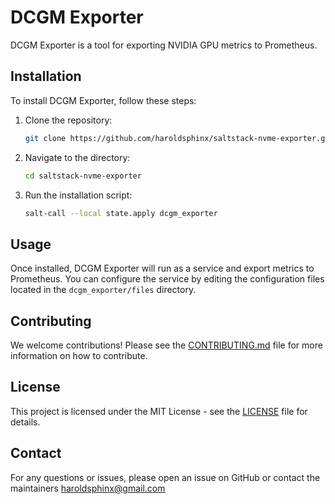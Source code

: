 # DCGM Exporter

DCGM Exporter is a tool for exporting NVIDIA GPU metrics to Prometheus.

## Installation

To install DCGM Exporter, follow these steps:

1. Clone the repository:

   ```bash
   git clone https://github.com/haroldsphinx/saltstack-nvme-exporter.git
   ```

2. Navigate to the directory:

   ```bash
   cd saltstack-nvme-exporter
   ```

3. Run the installation script:

   ```bash
   salt-call --local state.apply dcgm_exporter
   ```

## Usage

Once installed, DCGM Exporter will run as a service and export metrics to Prometheus. You can configure the service by editing the configuration files located in the `dcgm_exporter/files` directory.

## Contributing

We welcome contributions! Please see the [CONTRIBUTING.md](CONTRIBUTING.md) file for more information on how to contribute.

## License

This project is licensed under the MIT License - see the [LICENSE](LICENSE) file for details.

## Contact
For any questions or issues, please open an issue on GitHub or contact the maintainers haroldsphinx@gmail.com

